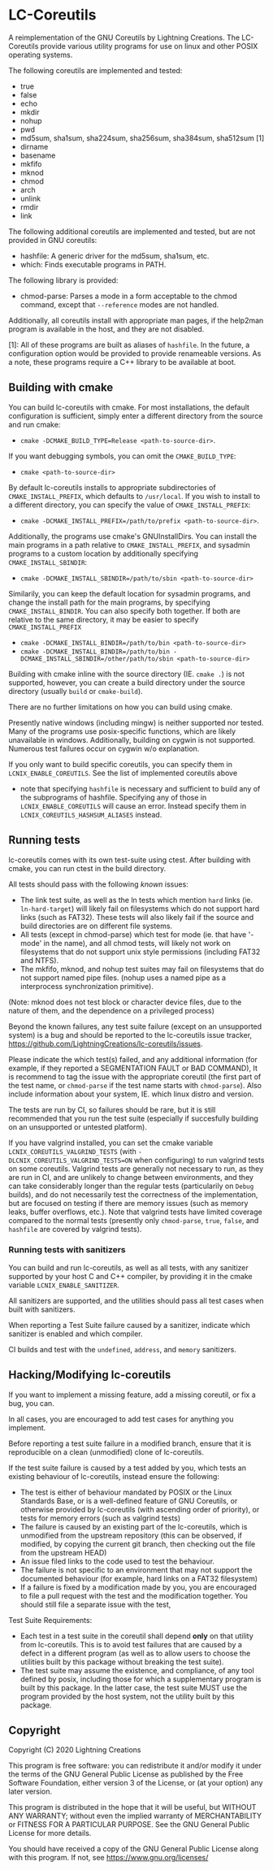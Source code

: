 # LC-Coreutils 

A reimplementation of the GNU Coreutils by Lightning Creations. 
The LC-Coreutils provide various utility programs for use on linux and other POSIX operating systems. 

The following coreutils are implemented and tested:


* true
* false
* echo
* mkdir
* nohup
* pwd
* md5sum, sha1sum, sha224sum, sha256sum, sha384sum, sha512sum [1]
* dirname
* basename
* mkfifo
* mknod
* chmod
* arch
* unlink
* rmdir
* link

The following additional coreutils are implemented and tested, but are not provided in GNU coreutils:
* hashfile: A generic driver for the md5sum, sha1sum, etc.
* which: Finds executable programs in PATH. 

The following library is provided:
* chmod-parse: Parses a mode in a form acceptable to the chmod command,
 except that `--reference` modes are not handled. 

Additionally, all coreutils install with appropriate man pages,
 if the help2man program is available in the host, and they are not disabled.

[1]: All of these programs are built as aliases of `hashfile`. In the future, a configuration option would be provided to provide renameable versions. As a note, these programs require a C++ library to be available at boot.


## Building with cmake

You can build lc-coreutils with cmake. For most installations, 
 the default configuration is sufficient, simply enter a different directory from the source and run cmake:
* `cmake -DCMAKE_BUILD_TYPE=Release <path-to-source-dir>`.

If you want debugging symbols, you can omit the `CMAKE_BUILD_TYPE`:
* `cmake <path-to-source-dir>`

By default lc-coreutils installs to appropriate subdirectories of `CMAKE_INSTALL_PREFIX`,
 which defaults to `/usr/local`. If you wish to install to a different directory, 
 you can specify the value of `CMAKE_INSTALL_PREFIX`:
* `cmake -DCMAKE_INSTALL_PREFIX=/path/to/prefix <path-to-source-dir>`.

Additionally, the programs use cmake's GNUInstallDirs.
 You can install the main programs in a path relative to `CMAKE_INSTALL_PREFIX`, 
 and sysadmin programs to a custom location by additionally specifying `CMAKE_INSTALL_SBINDIR`:
* `cmake -DCMAKE_INSTALL_SBINDIR=/path/to/sbin <path-to-source-dir>`

Similarily, you can keep the default location for sysadmin programs, and change the install path for the main programs,
 by specifying `CMAKE_INSTALL_BINDIR`. You can also specify both together. 
 If both are relative to the same directory, it may be easier to specify `CMAKE_INSTALL_PREFIX`
* `cmake -DCMAKE_INSTALL_BINDIR=/path/to/bin <path-to-source-dir>`
* `cmake -DCMAKE_INSTALL_BINDIR=/path/to/bin -DCMAKE_INSTALL_SBINDIR=/other/path/to/sbin <path-to-source-dir>`
 

Building with cmake inline with the source directory (IE. `cmake .`)
 is not supported, however, you can create a build directory under the source directory (usually `build` or `cmake-build`).

There are no further limitations on how you can build using cmake. 

Presently native windows (including mingw) is neither supported nor tested. 
 Many of the programs use posix-specific functions, which are likely unavailable in windows. 
Additionally, building on cygwin is not supported. Numerous test failures occur on cygwin w/o explanation. 

If you only want to build specific coreutils,
 you can specify them in `LCNIX_ENABLE_COREUTILS`.
See the list of implemented coreutils above 

* note that specifying `hashfile` is necessary and sufficient to build any of the subprograms
 of hashfile. 
 Specifying any of those in `LCNIX_ENABLE_COREUTILS` will cause an error. 
 Instead specify them in `LCNIX_COREUTILS_HASHSUM_ALIASES` instead. 


## Running tests

lc-coreutils comes with its own test-suite using ctest. 
After building with cmake, you can run ctest in the build directory.

All tests should pass with the following *known* issues:
* The link test suite, as well as the ln tests which mention `hard` links (ie. `ln-hard-target`)
  will likely fail on filesystems which do not support hard links (such as FAT32). These tests will also likely fail if the source and build directories are on different file systems. 
* All tests (except in chmod-parse) which test for mode (ie. that have '-mode' in the name),
  and all chmod tests, will likely not work on filesystems that do not support unix style permissions (including FAT32 and NTFS). 
* The mkfifo, mknod, and nohup test suites may fail on filesystems that do not support named pipe files. (nohup uses a named pipe as a interprocess synchronization primitive). 

(Note: mknod does not test block or character device files, due to the nature of them, and the dependence on a privileged process)

Beyond the known failures, 
 any test suite failure (except on an unsupported system) is a bug and should be reported to the lc-coreutils issue tracker,
 <https://github.com/LightningCreations/lc-coreutils/issues>. 

Please indicate the which test(s) failed, and any additional information
 (for example, if they reported a SEGMENTATION FAULT or BAD COMMAND),
 It is recommend to tag the issue with the appropriate coreutil (the first part of the test name,
  or `chmod-parse` if the test name starts with `chmod-parse`).
 Also include information about your system, IE. which linux distro and version.
 
 
The tests are run by CI, so failures should be rare, but it is still recommended that you run the test suite
 (especially if succesfully building on an unsupported or untested platform).


If you have valgrind installed, you can set the cmake variable `LCNIX_COREUTILS_VALGRIND_TESTS` (with `-DLCNIX_COREUTILS_VALGRIND_TESTS=ON` when configuring) to run valgrind tests on some coreutils. 
Valgrind tests are generally not necessary to run, as they are run in CI, and are unlikely to change between environments, and they can take considerably longer than the regular tests (particularily on `Debug` builds), and do not necessarily test the correctness of the implementation, but are focused on testing if there are memory issues (such as memory leaks, buffer overflows, etc.). Note that valgrind tests have limited coverage compared to the normal tests (presently only `chmod-parse`, `true`, `false`, and `hashfile` are covered by valgrind tests). 

### Running tests with sanitizers

You can build and run lc-coreutils, as well as all tests, with any sanitizer supported by your host C and C++ compiler, by providing it in the cmake variable `LCNIX_ENABLE_SANITIZER`. 

All sanitizers are supported, and the utilities should pass all test cases when built with sanitizers. 

When reporting a Test Suite failure caused by a sanitizer, indicate which sanitizer is enabled and which compiler.

CI builds and test with the `undefined`, `address`, and `memory` sanitizers. 

## Hacking/Modifying lc-coreutils

If you want to implement a missing feature, add a missing coreutil, 
 or fix a bug, you can. 

In all cases, you are encouraged to add test cases for anything you implement. 

Before reporting a test suite failure in a modified branch,
 ensure that it is reproducible on a clean (unmodified) clone of lc-coreutils.

If the test suite failure is caused by a test added by you, which tests an existing behaviour of lc-coreutils,
 instead ensure the following: 
* The test is either of behaviour mandated by POSIX or the Linux Standards Base, or is a well-defined feature of
 GNU Coreutils, or otherwise provided by lc-coreutils (with ascending order of priority), or tests for memory errors (such as valgrind tests)
* The failure is caused by an existing part of the lc-coreutils, which is unmodified from the upstream repository
 (this can be observed, if modified, by copying the current git branch, then checking out the file from the upstream HEAD)
* An issue filed links to the code used to test the behaviour. 
* The failure is not specific to an environment that may not support the documented behaviour (for example, hard links on a FAT32 filesystem)
* If a failure is fixed by a modification made by you, you are encouraged to file a pull request with the test and the modification together. You should still file a separate issue with the test, 

Test Suite Requirements:
* Each test in a test suite in the coreutil shall depend **only** on that utility from lc-coreutils. This is to avoid test failures that are caused by a defect in a different program (as well as to allow users to choose the utilities built by this package without breaking the test suite). 
* The test suite may assume the existence, and compliance, of any tool defined by posix, including those for which a supplementary program is built by this package. In the latter case, the test suite MUST use the program provided by the host system, not the utility built by this package. 

## Copyright

Copyright (C) 2020  Lightning Creations

This program is free software: you can redistribute it and/or modify
it under the terms of the GNU General Public License as published by
the Free Software Foundation, either version 3 of the License, or
(at your option) any later version.

This program is distributed in the hope that it will be useful,
but WITHOUT ANY WARRANTY; without even the implied warranty of
MERCHANTABILITY or FITNESS FOR A PARTICULAR PURPOSE.  See the
GNU General Public License for more details.

You should have received a copy of the GNU General Public License
along with this program.  If not, see <https://www.gnu.org/licenses/>
